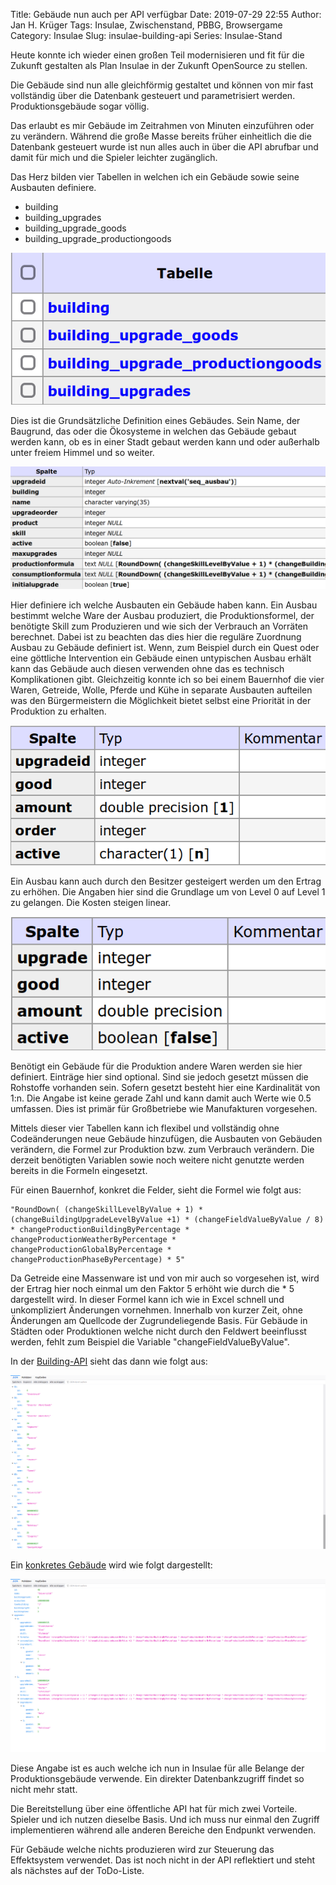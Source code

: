 Title: Gebäude nun auch per API verfügbar
Date: 2019-07-29 22:55
Author: Jan H. Krüger
Tags: Insulae, Zwischenstand, PBBG, Browsergame
Category: Insulae
Slug: insulae-building-api
Series: Insulae-Stand

Heute konnte ich wieder einen großen Teil modernisieren und fit für die Zukunft gestalten als Plan Insulae in der Zukunft OpenSource zu stellen.

Die Gebäude sind nun alle gleichförmig gestaltet und können von mir fast vollständig über die Datenbank gesteuert und parametrisiert werden. Produktionsgebäude sogar völlig.

Das erlaubt es mir Gebäude im Zeitrahmen von Minuten einzuführen oder zu verändern. Während die große Masse bereits früher einheitlich die die Datenbank gesteuert wurde ist nun alles auch in über die API abrufbar und damit für mich und die Spieler leichter zugänglich.

Das Herz bilden vier Tabellen in welchen ich ein Gebäude sowie seine Ausbauten definiere.

* building
* building_upgrades
* building_upgrade_goods
* building_upgrade_productiongoods

![Buildingtabellen](images/Tables.png)

Dies ist die Grundsätzliche Definition eines Gebäudes. Sein Name, der Baugrund, das oder die Ökosysteme in welchen das Gebäude gebaut werden kann, ob es in einer Stadt gebaut werden kann und oder außerhalb unter freiem Himmel und so weiter.

![BuildingUpgrades](images/building_upgrades.png)

Hier definiere ich welche Ausbauten ein Gebäude haben kann. Ein Ausbau bestimmt welche Ware der Ausbau produziert, die Produktionsformel, der benötigte Skill zum Produzieren und wie sich der Verbrauch an Vorräten berechnet.
Dabei ist zu beachten das dies hier die reguläre Zuordnung Ausbau zu Gebäude definiert ist. Wenn, zum Beispiel durch ein Quest oder eine göttliche Intervention ein Gebäude einen untypischen Ausbau erhält kann das Gebäude auch diesen verwenden ohne das es technisch Komplikationen gibt.
Gleichzeitig konnte ich so bei einem Bauernhof die vier Waren, Getreide, Wolle, Pferde und Kühe in separate Ausbauten aufteilen was den Bürgermeistern die Möglichkeit bietet selbst eine Priorität in der Produktion zu erhalten.

![BuildingUpgradeGoods](images/building_upgrade_goods.png)

Ein Ausbau kann auch durch den Besitzer gesteigert werden um den Ertrag zu erhöhen. Die Angaben hier sind die Grundlage um von Level 0 auf Level 1 zu gelangen. Die Kosten steigen linear.


![BuildingUpgradeProductionGoods](images/building_upgrade_productiongoods.png)

Benötigt ein Gebäude für die Produktion andere Waren werden sie hier definiert. Einträge hier sind optional. Sind sie jedoch gesetzt müssen die Rohstoffe vorhanden sein. Sofern gesetzt besteht hier eine Kardinalität von 1:n.
Die Angabe ist keine gerade Zahl und kann damit auch Werte wie 0.5 umfassen. Dies ist primär für Großbetriebe wie Manufakturen vorgesehen.

Mittels dieser vier Tabellen kann ich flexibel und vollständig ohne Codeänderungen neue Gebäude hinzufügen, die Ausbauten von Gebäuden verändern, die Formel zur Produktion bzw. zum Verbrauch verändern. Die derzeit benötigten Variablen sowie noch weitere nicht genutzte werden bereits in die Formeln eingesetzt.

Für einen Bauernhof, konkret die Felder, sieht die Formel wie folgt aus:
```
"RoundDown( (changeSkillLevelByValue + 1) * (changeBuildingUpgradeLevelByValue +1) * (changeFieldValueByValue / 8) * changeProductionBuildingByPercentage * changeProductionWeatherByPercentage * changeProductionGlobalByPercentage * changeProductionPhaseByPercentage) * 5"
```

Da Getreide eine Massenware ist und von mir auch so vorgesehen ist, wird der Ertrag hier noch einmal um den Faktor 5 erhöht wie durch die * 5 dargestellt wird. In dieser Formel kann ich wie in Excel schnell und unkompliziert Änderungen vornehmen. Innerhalb von kurzer Zeit, ohne Änderungen am Quellcode der Zugrundeliegende Basis.
Für Gebäude in Städten oder Produktionen welche nicht durch den Feldwert beeinflusst werden, fehlt zum Beispiel die Variable "changeFieldValueByValue".

In der [Building-API][1] sieht das dann wie folgt aus:

![APIBuildingListing](images/API_BuildingListing.png)

Ein [konkretes Gebäude][2] wird wie folgt dargestellt:

![APIBuildingDetails](images/API_BuildingDetails.png)

Diese Angabe ist es auch welche ich nun in Insulae für alle Belange der Produktionsgebäude verwende. Ein direkter Datenbankzugriff findet so nicht mehr statt.

Die Bereitstellung über eine öffentliche API hat für mich zwei Vorteile. Spieler und ich nutzen dieselbe Basis. Und ich muss nur einmal den Zugriff implementieren während alle anderen Bereiche den Endpunkt verwenden.


Für Gebäude welche nichts produzieren wird zur Steuerung das Effektsystem verwendet. Das ist noch nicht in der API reflektiert und steht als nächstes auf der ToDo-Liste.

[1]: https://api.insulae.janhkrueger.de/building
[2]: https://api.insulae.janhkrueger.de/building/46
